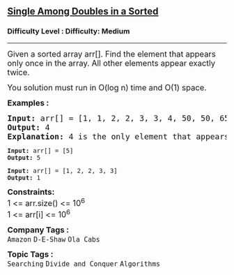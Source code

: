 <h2><a href="https://www.geeksforgeeks.org/problems/find-the-element-that-appears-once-in-sorted-array0624/1?page=1&difficulty=Medium&status=unsolved&sprint=a663236c31453b969852f9ea22507634&sortBy=accuracy">Single Among Doubles in a Sorted</a></h2><h3>Difficulty Level : Difficulty: Medium</h3><hr><div class="problems_problem_content__Xm_eO"><p><span style="font-size: 18px;">Given a sorted array arr[]. Find the element that appears only once in the array. All other elements appear exactly twice.&nbsp;</span></p>
<p><span style="font-size: 18px;">You solution must run in O(log n) time and O(1) space.</span></p>
<p><strong><span style="font-size: 18px;">Examples :</span></strong></p>
<pre><span style="font-size: 18px;"><strong>Input: </strong>arr[] = [1, 1, 2, 2, 3, 3, 4, 50, 50, 65, 65]
<strong>Output:</strong> 4
<strong>Explanation:</strong> 4 is the only element that appears exactly once.<br></span></pre>
<pre><strong>Input: </strong>arr[] = [5]
<strong>Output:</strong> 5</pre>
<pre><strong>Input: </strong>arr[] = [1, 2, 2, 3, 3]
<strong>Output:</strong> 1</pre>
<p><span style="font-size: 18px;"><strong>Constraints:</strong><br>1 &lt;= arr.size() &lt;= 10<sup>6</sup><br>1 &lt;= arr[i] &lt;= 10<sup>6</sup></span></p></div><p><span style=font-size:18px><strong>Company Tags : </strong><br><code>Amazon</code>&nbsp;<code>D-E-Shaw</code>&nbsp;<code>Ola Cabs</code>&nbsp;<br><p><span style=font-size:18px><strong>Topic Tags : </strong><br><code>Searching</code>&nbsp;<code>Divide and Conquer</code>&nbsp;<code>Algorithms</code>&nbsp;